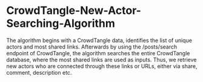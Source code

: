 # CrowdTangle-New-Actor-Searching-Algorithm
The algorithm begins with a CrowdTangle data, identifies the list of unique actors and most shared links. Afterwards by using the /posts/search endpoint of CrowdTangle, the algorithm searches the entire CrowdTangle database, where the most shared links are used as inputs. Thus, we retrieve new actors who are connected through these links or URLs, either via share, comment, description etc.  
